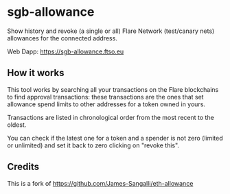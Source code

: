 # sgb-allowance
Show history and revoke (a single or all) Flare Network (test/canary nets) allowances for the connected address.

Web Dapp: https://sgb-allowance.ftso.eu 

## How it works
This tool works by searching all your transactions on the Flare blockchains to find approval transactions: these transactions are the ones that set allowance spend limits to other addresses for a token owned in yours.

Transactions are listed in chronological order from the most recent to the oldest.

You can check if the latest one for a token and a spender is not zero (limited or unlimited) and set it back to zero clicking on "revoke this".

## Credits
This is a fork of https://github.com/James-Sangalli/eth-allowance
